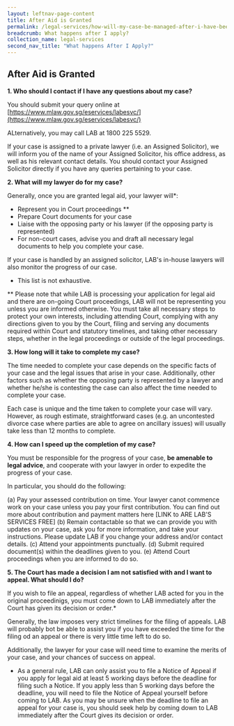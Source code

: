 ```yaml
---
layout: leftnav-page-content
title: After Aid is Granted
permalink: /legal-services/how-will-my-case-be-managed-after-i-have-been-granted-legal-aid/
breadcrumb: What happens after I apply?
collection_name: legal-services
second_nav_title: "What happens After I Apply?"
---
```


After Aid is Granted
---

**1. Who should I contact if I have any questions about my case?**<br>

You should submit your query online at [https://www.mlaw.gov.sg/eservices/labesvc/](https://www.mlaw.gov.sg/eservices/labesvc/)

ALternatively, you may call LAB at 1800 225 5529.

If your case is assigned to a private lawyer (i.e. an Assigned Solicitor), we will inform you of the name of your Assigned Solicitor, his office address, as well as his relevant contact details. You should contact your Assigned Solicitor directly if you have any queries pertaining to your case.<br>


**2. What will my lawyer do for my case?**<br>

Generally, once you are granted legal aid, your lawyer will*:
* Represent you in Court proceedings ** 
* Prepare Court documents for your case 
* Liaise with the opposing party or his lawyer (if the opposing party is represented)
* For non-court cases, advise you and draft all necessary legal documents to help you complete your case.

If your case is handled by an assigned solicitor, LAB's in-house lawyers will also monitor the progress of our case. 

* This list is not exhaustive. 

** Please note that while LAB is processing your application for legal aid and there are on-going Court proceedings, LAB will not be representing you unless you are informed otherwise. You must take all necessary steps to protect your own interests, including attending Court, complying with any directions given to you by the Court, filing and serving any documents required within Court and statutory timelines, and taking other necessary steps, whether in the legal proceedings or outside of the legal proceedings. <br>


**3. How long will it take to complete my case?**<br>

The time needed to complete your case depends on the specific facts of your case and the legal issues that arise in your case. Additionally, other factors such as whether the opposing party is represented by a lawyer and whether he/she is contesting the case can also affect the time needed to complete your case. 

Each case is unique and the time taken to complete your case will vary. However, as rough estimate, straightforward cases (e.g. an uncontested divorce case where parties are able to agree on ancillary issues) will usually take less than 12 months to complete. <br>


**4. How can I speed up the completion of my case?**<br>

You must be responsible for the progress of your case, **be amenable to legal advice**, and cooperate with your lawyer in order to expedite the progress of your case. 

In particular, you should do the following:

(a) Pay your assessed contribution on time. Your lawyer canot commence work on your case unless you pay your first contribution. You can find out more about contribution and payment matters here [LINK to ARE LAB'S SERVICES FREE]
(b) Remain contactable so that we can provide you with updates on your case, ask you for more information, and take your instructions. Please update LAB if you change your address and/or contact details. 
(c) Attend your appointments punctually.
(d) Submit required document(s) within the deadlines given to you.
(e) Attend Court proceedings when you are informed to do so.<br>


**5. The Court has made a decision I am not satisfied with and I want to appeal. What should I do?**<br>

If you wish to file an appeal, regardless of whether LAB acted for you in the original proceedinigs, you must come down to LAB immediately after the Court has given its decision or order.*

Generally, the law imposes very strict timelines for the filing of appeals. LAB will probably bot be able to assist you if you have exceeded the time for the filing od an appeal or there is very little time left to do so. 

Additionally, the lawyer for your case will need time to examine the merits of your case, and your chances of success on appeal. 

* As a general rule, LAB can only assist you to file a Notice of Appeal if you apply for legal aid at least 5 working days before the deadline for filing such a Notice. If you apply less than 5 working days before the deadline, you will need to file the Notice of Appeal yourself before coming to LAB. As you may be unsure when the deadline to file an appeal for your case is, you should seek help by coming down to LAB immediately after the Court gives its decision or order. 
